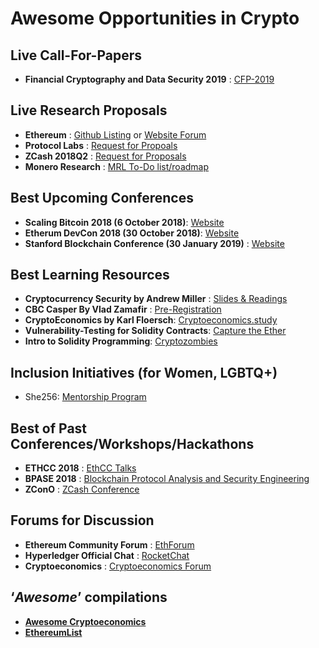 # Awesome Opportunities in Crypto

## Live Call-For-Papers
* **Financial Cryptography and Data Security 2019** : [CFP-2019](http://fc19.ifca.ai/cfp.html)

## Live Research Proposals
* **Ethereum** : [Github Listing](https://github.com/ethereum/research/wiki/Problems) or [Website Forum](https://ethresear.ch/)
* **Protocol Labs** : [Request for Propoals](https://github.com/protocol/research-RFPs)
* **ZCash 2018Q2** : [Request for Proposals](https://github.com/ZcashFoundation/GrantProposals-2018Q2)
* **Monero Research** : [MRL To-Do list/roadmap](https://github.com/monero-project/research-lab/issues/29)

## Best Upcoming Conferences
* **Scaling Bitcoin 2018 (6 October 2018)**: [Website](https://tokyo2018.scalingbitcoin.org)
* **Etherum DevCon 2018 (30 October 2018)**: [Website](https://devcon4.ethereum.org)
* **Stanford Blockchain Conference (30 January 2019)** : [Website](https://cyber.stanford.edu/sbc19)


## Best Learning Resources
* **Cryptocurrency Security by Andrew Miller** : [Slides & Readings](http://soc1024.ece.illinois.edu/)
* **CBC Casper By Vlad Zamafir** : [Pre-Registration](https://blockchainedu1.typeform.com/to/oy6ai0)
* **CryptoEconomics by Karl Floersch**: [Cryptoeconomics.study](http://cryptoeconomics.study)
* **Vulnerability-Testing for Solidity Contracts**: [Capture the Ether](http://capturetheether.com)
* **Intro to Solidity Programming**: [Cryptozombies](https://cryptozombies.io)

## Inclusion Initiatives (for Women, LGBTQ+)
* She256: [Mentorship Program](https://www.she256.io/mentorship)

## Best of Past Conferences/Workshops/Hackathons
* **ETHCC 2018** : [EthCC Talks](https://docs.google.com/spreadsheets/d/1t3CdiKlTiozbFkFwBVbNQ1Qc9s9ipDSRJPwGsHd0Yvw)
* **BPASE 2018** : [Blockchain Protocol Analysis and Security Engineering](https://cyber.stanford.edu/bpase18)
* **ZConO** : [ZCash Conference](https://www.youtube.com/playlist?list=PL40dyJ0UYTLK507afWUMgzUYeh-i4qQWS&app=desktop)

## Forums for Discussion
* **Ethereum Community Forum** : [EthForum](http://forum.ethereum.org/)
* **Hyperledger Official Chat** : [RocketChat](https://chat.hyperledger.org/)
* **Cryptoeconomics** : [Cryptoeconomics Forum](https://forum.cryptoeconomics.study/)

## ‘*Awesome*’ compilations
* **[Awesome Cryptoeconomics](https://github.com/jpantunes/awesome-cryptoeconomics)**
* **[EthereumList](https://github.com/Scanate/EthList)**
